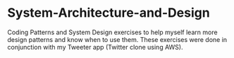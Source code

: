 # System-Architecture-and-Design
Coding Patterns and System Design exercises to help myself learn more design patterns and know when to use them.
These exercises were done in conjunction with my Tweeter app (Twitter clone using AWS).
